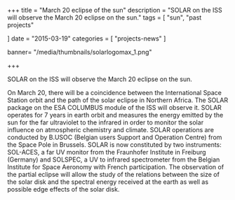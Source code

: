 +++
title = "March 20 eclipse of the sun"
description = "SOLAR on the ISS will observe the March 20 eclipse on the sun."
tags = [
    "sun",
	"past projects"
  
]
date = "2015-03-19"
categories = [
   "projects-news"
]

banner= "/media/thumbnails/solarlogomax_1.png"


+++

SOLAR on the ISS will observe the March 20 eclipse on the sun.

On March 20, there will be a coincidence between the International Space Station orbit and the path of the solar eclipse in Northern Africa. The SOLAR package on the ESA COLUMBUS module of the ISS will observe it. SOLAR operates for 7 years in earth orbit and measures the energy emitted by the sun for the far ultraviolet to the infrared in order to monitor the solar influence on atmospheric chemistry and climate. SOLAR operations are conducted by B.USOC (Belgian users Support and Operation Centre) from the Space Pole in Brussels. SOLAR is now constituted by two instruments: SOL-ACES, a far UV monitor from the Fraunhofer Institute in Freiburg (Germany) and SOLSPEC, a UV to infrared spectrometer from the Belgian Institute for Space Aeronomy with French participation. The observation of the partial eclipse will allow the study of the relations between the size of the solar disk and the spectral energy received at the earth as well as possible edge effects of the solar disk.